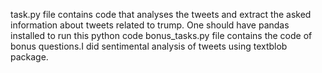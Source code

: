 task.py file contains code that analyses the tweets and extract the asked information about tweets related to trump.
One should have pandas installed to run this python code
bonus_tasks.py file contains the code of bonus questions.I did sentimental analysis of tweets using textblob package.
